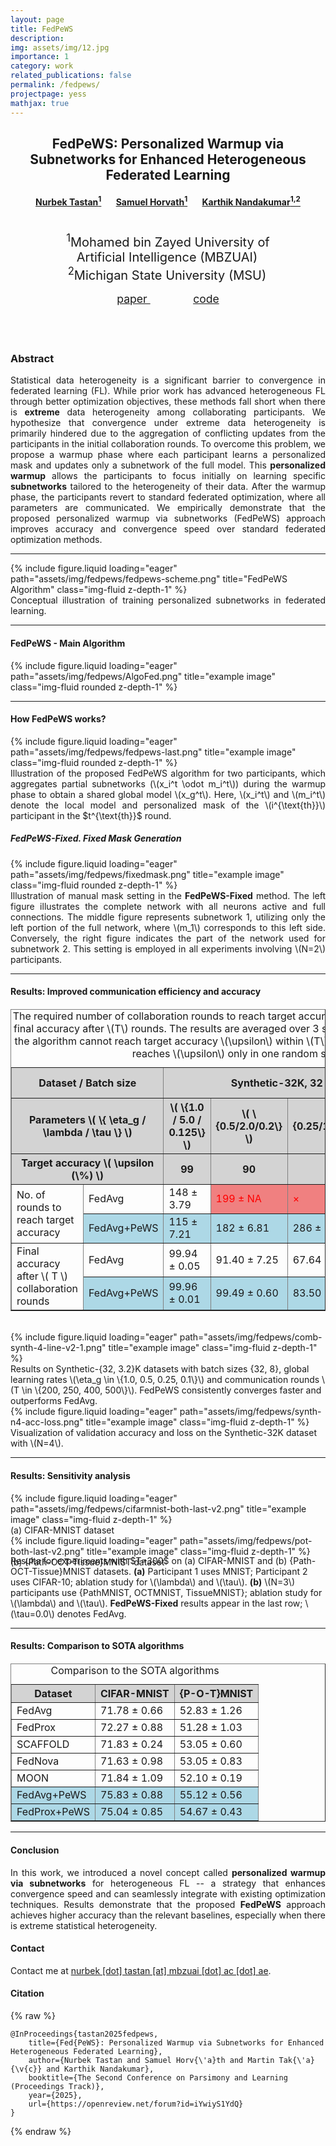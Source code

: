 ```yaml
---
layout: page
title: FedPeWS
description: 
img: assets/img/12.jpg
importance: 1
category: work
related_publications: false
permalink: /fedpews/
projectpage: yess
mathjax: true
---
```



<div style="text-align: center; margin-bottom: 15px">
    <h2 style="font-weight: bold;">FedPeWS: Personalized Warmup via Subnetworks for Enhanced Heterogeneous Federated Learning</h2> 
    <h4>
        <strong style="margin-right: 20px;"><a href="https://tnurbek.github.io/" target="_blank" rel="noopener noreferrer">Nurbek Tastan<sup>1</sup></a></strong>
        <strong style="margin-right: 20px;"><a href="https://sites.google.com/view/samuelhorvath/" target="_blank" rel="noopener noreferrer">Samuel Horvath<sup>1</sup></a></strong>
        <strong><a href="https://cse.msu.edu/~nandakum/" target="_blank" rel="noopener noreferrer">Karthik Nandakumar<sup>1,2</sup></a></strong>
    </h4>
    <h4>
    </h4>
    <div style="display: flex; justify-content: center; align-items: center; gap: 40px;">
        <div style="text-align: center; position: relative; max-width: 80%; margin-top: 20px;">
            <sup style="padding-right: 3px; font-size: 20px; font-weight: normal;"><sup>1</sup>Mohamed bin Zayed University of Artificial Intelligence (MBZUAI)</sup> 
            <br/> 
            <sup style="padding-right: 3px; font-size: 20px; font-weight: normal;"><sup>2</sup>Michigan State University (MSU)</sup> 
        </div>
    </div>
</div>
<div class="row">
    <div class="col-sm-12">
        <div class="b-container" style="text-align: center; margin-bottom: 20px;"> 
            <a href="https://openreview.net/pdf?id=iYwiyS1YdQ" target="_blank" rel="noopener noreferrer" class="btn" style="font-size: 1.1rem; text-transform: lowercase; border-radius: 1.05rem; padding: .7rem 2.14rem;"> <i class="fa-solid fa-file-pdf"></i>  Paper </a> 
            <a href="https://github.com/tnurbek/fedpews/" target="_blank" rel="noopener noreferrer" class="btn" style="font-size: 1.1rem; text-transform: lowercase; border-radius: 1.05rem; padding: .7rem 2.14rem;"> <i class="fa-solid fa-file-code"></i>  Code </a> 
            <!-- <a href="" target="_blank" rel="noopener noreferrer" class="btn" style="font-size: 1.1rem; text-transform: lowercase; border-radius: 1.05rem; padding: .7rem 2.14rem;"> <i class="fa-brands fa-youtube"></i>  Video </a>  -->
            <!-- <a href="" target="_blank" rel="noopener noreferrer" class="btn" style="font-size: 1.1rem; text-transform: lowercase; border-radius: 1.05rem; padding: .7rem 2.14rem;"> <i class="fa-solid fa-file-powerpoint"></i>  Slides </a>  -->
        </div>
    </div>
</div>


<div class="row justify-content-between" style="margin-top: 75px;">
    <div class="col-sm-9 mx-auto"> 
        <h3 class="text-center" style="font-weight: bold;"><b>Abstract</b></h3> 
        <p style="text-align: justify;">
            Statistical data heterogeneity is a significant barrier to convergence in federated learning (FL). While prior work has advanced heterogeneous FL through better optimization objectives, these methods fall short when there is <b>extreme</b> data heterogeneity among collaborating participants. We hypothesize that convergence under extreme data heterogeneity is primarily hindered due to the aggregation of conflicting updates from the participants in the initial collaboration rounds. To overcome this problem, we propose a warmup phase where each participant learns a personalized mask and updates only a subnetwork of the full model. This <b>personalized warmup</b> allows the participants to focus initially on learning specific <b>subnetworks</b> tailored to the heterogeneity of their data. After the warmup phase, the participants revert to standard federated optimization, where all parameters are communicated. We empirically demonstrate that the proposed personalized warmup via subnetworks (FedPeWS) approach improves accuracy and convergence speed over standard federated optimization methods. 
        </p>
    </div>
</div>

<hr>


<!-- Every project has a beautiful feature showcase page. -->
<!-- It's easy to include images in a flexible 3-column grid format. -->
<!-- Make your photos 1/3, 2/3, or full width. -->

<!-- To give your project a background in the portfolio page, just add the img tag to the front matter like so: -->

<div class="row">
    <div class="col-sm-12 mt-3 mt-md-0">
        {% include figure.liquid loading="eager" path="assets/img/fedpews/fedpews-scheme.png" title="FedPeWS Algorithm" class="img-fluid z-depth-1" %} 
    </div>
</div>
<div class="caption text-left" style="text-align: justify;">
    Conceptual illustration of training personalized subnetworks in federated learning. 
</div>

<hr>

#### **FedPeWS - Main Algorithm** 

<div class="row justify-content-between">
    <div class="col-sm-10 mx-auto">
        {% include figure.liquid loading="eager" path="assets/img/fedpews/AlgoFed.png" title="example image" class="img-fluid rounded z-depth-1" %}
    </div>
</div>

<hr>


#### **How FedPeWS works?** 

<div class="row justify-content-between">
    <div class="col-sm-12 mx-auto">
        {% include figure.liquid loading="eager" path="assets/img/fedpews/fedpews-last.png" title="example image" class="img-fluid rounded z-depth-1" %}
    </div>
</div>
<div class="caption text-left" style="text-align: justify;">
    Illustration of the proposed FedPeWS algorithm for two participants, which aggregates partial subnetworks (\(x_i^t \odot m_i^t\)) during the warmup phase to obtain a shared global model \(x_g^t\). Here, \(x_i^t\) and \(m_i^t\) denote the local model and personalized mask of the \(i^{\text{th}}\) participant in the $t^{\text{th}}$ round. 
</div>


##### **FedPeWS-Fixed. Fixed Mask Generation** 

<div class="row justify-content-between">
    <div class="col-sm-12 mx-auto">
        {% include figure.liquid loading="eager" path="assets/img/fedpews/fixedmask.png" title="example image" class="img-fluid rounded z-depth-1" %}
    </div>
</div>
<div class="caption text-left" style="text-align: justify;">
    Illustration of manual mask setting in the <b>FedPeWS-Fixed</b> method. The left figure illustrates the complete network with all neurons active and full connections. The middle figure represents subnetwork 1, utilizing only the left portion of the full network, where \(m_1\) corresponds to this left side. Conversely, the right figure indicates the part of the network used for subnetwork 2. This setting is employed in all experiments involving \(N=2\) participants. 
</div>

<hr>


#### **Results: Improved communication efficiency and accuracy**


<table style="width: 100%; border-collapse: collapse; margin-top: 20px;" border="1" class="text-center col-sm-12 mx-auto">
    <caption>The required number of collaboration rounds to reach target accuracy \(\upsilon\) \(\%\) and the final accuracy after \(T\) rounds. The results are averaged over 3 seeds. <span style="color: red;">\(\times\)</span> indicates that the algorithm cannot reach target accuracy \(\upsilon\) within \(T\) rounds and <span style="color: red;">NA</span> means that it reaches \(\upsilon\) only in one random seed. </caption>
    <thead>
        <tr style="background-color: lightgrey;">
            <th colspan="2">Dataset / Batch size</th>
            <th colspan="3">Synthetic-32K, 32</th>
            <th>Synthetic-3.2K, 8</th>
        </tr>
        <tr style="background-color: lightgrey;">
            <th colspan="2">Parameters \( \{ \eta_g / \lambda / \tau \} \)</th>
            <th>\( \{1.0 / 5.0 / 0.125\} \)</th>
            <th>\( \{0.5/2.0/0.2\} \)</th>
            <th>\( \{0.25/1.0/0.1875\} \)</th>
            <th>\( \{0.1/2.0/0.1\} \)</th>
        </tr>
        <tr style="background-color: lightgrey;">
            <th colspan="2">Target accuracy \( \upsilon (\%) \)</th>
            <th>99</th>
            <th>90</th>
            <th>75</th>
            <th>99</th>
        </tr>
    </thead>
    <tbody>
        <tr>
            <td rowspan="2">No. of rounds to reach target accuracy</td>
            <td>FedAvg</td>
            <td>148 ± 3.79</td> 
            <td style="background-color: lightcoral; color: red;"> 199 ± NA </td>
            <td style="background-color: lightcoral; color: red;"> &times;  </td>
            <td style="background-color: lightcoral; color: red;"> 371 ± NA </td>
        </tr>
        <tr style="background-color: lightblue;">
            <td>FedAvg+PeWS</td>
            <td>115 ± 7.21</td>
            <td>182 ± 6.81</td>
            <td>286 ± 7.93</td>
            <td>301 ± 10.59</td>
        </tr>
        <tr>
            <td rowspan="2">Final accuracy after \( T \) collaboration rounds</td>
            <td>FedAvg</td>
            <td>99.94 ± 0.05</td>
            <td>91.40 ± 7.25</td>
            <td>67.64 ± 0.90</td>
            <td>97.33 ± 3.89</td>
        </tr>
        <tr  style="background-color: lightblue;">
            <td>FedAvg+PeWS</td>
            <td>99.96 ± 0.01</td>
            <td>99.49 ± 0.60</td>
            <td>83.50 ± 3.52</td>
            <td>99.66 ± 0.19</td>
        </tr>
    </tbody>
</table>
<!-- <div class="caption text-left">
    The required number of collaboration rounds to reach target accuracy \(\upsilon\) \(\%\) and the final accuracy after \(T\) rounds. The results are averaged over 3 seeds. <span style="color: red;">\(\times\)</span> indicates that the algorithm cannot reach target accuracy \(\upsilon\) within \(T\) rounds and <span style="color: red;">NA</span> means that it reaches \(\upsilon\) only in one random seed. 
</div> -->

<br/> 


<div class="row justify-content-between">
    <div class="col-sm-12 mx-auto">
        {% include figure.liquid loading="eager" path="assets/img/fedpews/comb-synth-4-line-v2-1.png" title="example image" class="img-fluid z-depth-1" %}
        <div class="caption text-left">
            Results on Synthetic-{32, 3.2}K datasets with batch sizes {32, 8}, global learning rates \(\eta_g \in \{1.0, 0.5, 0.25, 0.1\}\) and communication rounds \(T \in \{200, 250, 400, 500\}\). FedPeWS consistently converges faster and outperforms FedAvg. 
        </div>
    </div>
</div>

<div class="row">
    <div class="col-sm-7 mx-auto">
        {% include figure.liquid loading="eager" path="assets/img/fedpews/synth-n4-acc-loss.png" title="example image" class="img-fluid z-depth-1" %}
        <div class="caption text-left">
            Visualization of validation accuracy and loss on the Synthetic-32K dataset with \(N=4\).
        </div> 
    </div>
</div>


<hr>

#### **Results: Sensitivity analysis**


<div class="row justify-content-between">
    <div class="col-sm-6 mx-auto">
        {% include figure.liquid loading="eager" path="assets/img/fedpews/cifarmnist-both-last-v2.png" title="example image" class="img-fluid z-depth-1" %}
        <div class="caption text-left">
            (a) CIFAR-MNIST dataset 
        </div>
    </div>
    <div class="col-sm-6 mx-auto">
        {% include figure.liquid loading="eager" path="assets/img/fedpews/pot-both-last-v2.png" title="example image" class="img-fluid z-depth-1" %}
        <div class="caption text-left">
            (b) {Path-OCT-Tissue}MNIST dataset 
        </div>
    </div>
    <div class="caption text-left" style="margin-top: -0.5cm;">
        Results for experiments with $T=300$ on (a) CIFAR-MNIST and (b) {Path-OCT-Tissue}MNIST datasets. <b>(a)</b> Participant 1 uses MNIST; Participant 2 uses CIFAR-10; ablation study for \(\lambda\) and \(\tau\). <b>(b)</b> \(N=3\) participants use {PathMNIST, OCTMNIST, TissueMNIST}; ablation study for \(\lambda\) and \(\tau\). <b>FedPeWS-Fixed</b> results appear in the last row; \(\tau=0.0\) denotes FedAvg. 
    </div>
</div>

<hr> 


#### **Results: Comparison to SOTA algorithms**



<table style="width: 100%; border-collapse: collapse; margin-top: 20px;" border="1" class="text-center col-sm-8 mx-auto">
    <caption>Comparison to the SOTA algorithms</caption>
    <thead>
        <tr style="background-color: lightgrey;">
            <th>Dataset</th>
            <th>CIFAR-MNIST</th>
            <th>{P-O-T}MNIST</th>
        </tr>
    </thead>
    <tbody>
        <tr>
            <td>FedAvg</td>
            <td>71.78 ± 0.66</td>
            <td>52.83 ± 1.26</td>
        </tr>
        <tr>
            <td>FedProx</td>
            <td>72.27 ± 0.88</td>
            <td>51.28 ± 1.03</td>
        </tr>
        <tr>
            <td>SCAFFOLD</td>
            <td>71.83 ± 0.24</td>
            <td>53.05 ± 0.60</td>
        </tr>
        <tr>
            <td>FedNova</td>
            <td>71.63 ± 0.98</td>
            <td>53.05 ± 0.83</td>
        </tr>
        <tr>
            <td>MOON</td>
            <td>71.84 ± 1.09</td>
            <td>52.10 ± 0.19</td>
        </tr>
        <tr style="background-color: lightblue;">
            <td>FedAvg+PeWS</td>
            <td>75.83 ± 0.88</td>
            <td>55.12 ± 0.56</td>
        </tr>
        <tr style="background-color: lightblue;">
            <td>FedProx+PeWS</td>
            <td>75.04 ± 0.85</td>
            <td>54.67 ± 0.43</td>
        </tr>
    </tbody>
</table>



<hr>

#### **Conclusion**

<p align="justify">In this work, we introduced a novel concept called <b>personalized warmup via subnetworks</b> for heterogeneous FL -- a strategy that enhances convergence speed and can seamlessly integrate with existing optimization techniques. Results demonstrate that the proposed <b>FedPeWS</b> approach achieves higher accuracy than the relevant baselines, especially when there is extreme statistical heterogeneity.</p> 

<!-- The code is simple.
Just wrap your images with `<div class="col-sm">` and place them inside `<div class="row">` (read more about the <a href="https://getbootstrap.com/docs/4.4/layout/grid/">Bootstrap Grid</a> system).
To make images responsive, add `img-fluid` class to each; for rounded corners and shadows use `rounded` and `z-depth-1` classes.
Here's the code for the last row of images above: -->

#### **Contact**
<p>
  Contact me at <a href="mailto:nurbek.tastan@mbzuai.ac.ae">nurbek [dot] tastan [at] mbzuai [dot] ac [dot] ae</a>. 
</p>


#### **Citation**
{% raw %}

```
@InProceedings{tastan2025fedpews,
    title={Fed{PeWS}: Personalized Warmup via Subnetworks for Enhanced Heterogeneous Federated Learning},
    author={Nurbek Tastan and Samuel Horv{\'a}th and Martin Tak{\'a}{\v{c}} and Karthik Nandakumar},
    booktitle={The Second Conference on Parsimony and Learning (Proceedings Track)},
    year={2025},
    url={https://openreview.net/forum?id=iYwiyS1YdQ} 
}
```

{% endraw %}
